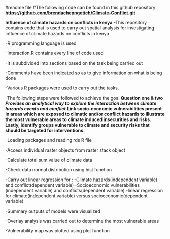 #readme file
#The following code can be found in this github repository
**https://github.com/brendachepngetich/Climate-Conflict.git**

**Influence of climate hazards on conflicts in kenya**
-This repository contains code that is used to carry out spatial analysis for investigating influence of climate hazards on conflicts in kenya

-R programming language is used

-Interaction.R contains every line of code used

-It is subdivided into sections based on the task being carried out

-Comments have been indicated so as to give information on what is being done

-Various R packages were used to carry out the tasks.

-The following steps were followed to achieve the goal
**Question one & two**
***Provides an analytical way to explore the interaction between climate hazards events and conflict***
**Link socio-economic vulnerabilities present in areas which are exposed to climatic and/or conflict hazards to illustrate the most vulnerable areas to climate induced insecurities and risks. Lastly, identify groups vulnerable to climate and security risks that should be targeted for interventions.**

-Loading packages and reading rds R file

-Access individual raster objects from raster stack object

-Calculate total sum value of climate data 

-Check data normal distribution using hist function

-Carry out linear regression for :
    -Climate hazards(independent variable) and conflict(dependent variable)
    -Socioeconomic vulnerabilities (independent variable) and conflicts(dependent variable)
    -linear regression for climate(independent variable) versus socioeconomic(dependent variable)

-Summary outputs of models were visualized

-Overlay analysis was carried out to determine the most vulnerable areas

-Vulnerability map was plotted using plot function
